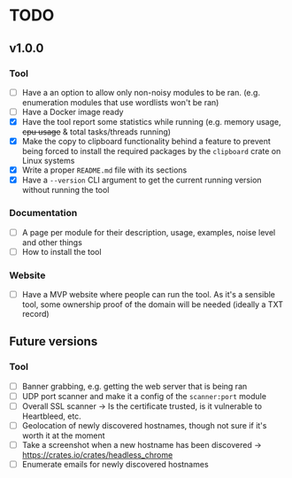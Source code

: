 # TODO

## v1.0.0

### Tool
- [ ] Have a an option to allow only non-noisy modules to be ran. (e.g. enumeration modules that use wordlists won't be ran)
- [ ] Have a Docker image ready
- [X] Have the tool report some statistics while running (e.g. memory usage, ~~cpu usage~~ & total tasks/threads running)
- [X] Make the copy to clipboard functionality behind a feature to prevent being forced to install the required packages by the `clipboard` crate on Linux systems
- [X] Write a proper `README.md` file with its sections
- [X] Have a `--version` CLI argument to get the current running version without running the tool

### Documentation
- [ ] A page per module for their description, usage, examples, noise level and other things
- [ ] How to install the tool

### Website
- [ ] Have a MVP website where people can run the tool. As it's a sensible tool, some ownership proof of the domain will be needed (ideally a TXT record)

## Future versions

### Tool
- [ ] Banner grabbing, e.g. getting the web server that is being ran
- [ ] UDP port scanner and make it a config of the `scanner:port` module
- [ ] Overall SSL scanner -> Is the certificate trusted, is it vulnerable to Heartbleed, etc.
- [ ] Geolocation of newly discovered hostnames, though not sure if it's worth it at the moment
- [ ] Take a screenshot when a new hostname has been discovered -> https://crates.io/crates/headless_chrome
- [ ] Enumerate emails for newly discovered hostnames
